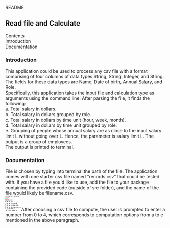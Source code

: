 README
## Read file and Calculate


Contents</br>
Introduction</br>
Documentation</br>

### Introduction</br>
This application could be used to process any csv file with a format comprising of four columns of data types String, String, Integer, and String. The fields for these data types are Name, Date of birth, Annual Salary, and Role. </br>
Specifically, this application takes the input file and calculation type as arguments using the command line. After parsing the file, it finds the following:</br>
a. Total salary in dollars. </br>
b. Total salary in dollars grouped by role. </br>
c. Total salary in dollars by time unit (hour, week, month). </br>
d. Total salary in dollars by time unit grouped by role. </br>
e. Grouping of people whose annual salary are as close to the input salary limit L without going over L. Hence, the parameter is salary limit L. The output is a group of employees.</br>
The output is printed to terminal.</br>

### Documentation</br>

File is chosen by typing into terminal the path of the file. The application comes with one starter csv file named "records.csv" that could be tested with. If you have a file you'd like to use, add the file to your package containing the provided code (outside of src folder), and the name of the file would likely be filename.csv.
</br>
<img align="left" width="50" height="50" src="https://github.com/anv2/ReadFileCalculate/blob/master/ReadFileCalculate/ImagesReadFileCalculate/path.png">
</br>
</br>
After choosing a csv file to compute, the user is prompted to enter a number from 0 to 4, which corresponds to computation options from a to e mentioned in the above paragraph. </br>
